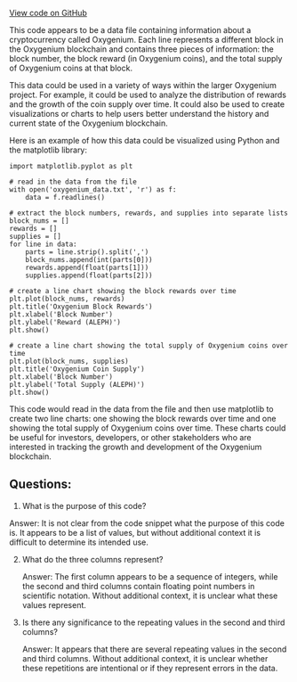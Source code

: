 [View code on GitHub](https://github.com/oxygenium/oxygenium/protocol/src/main/resources/time-inflation.csv)

This code appears to be a data file containing information about a cryptocurrency called Oxygenium. Each line represents a different block in the Oxygenium blockchain and contains three pieces of information: the block number, the block reward (in Oxygenium coins), and the total supply of Oxygenium coins at that block. 

This data could be used in a variety of ways within the larger Oxygenium project. For example, it could be used to analyze the distribution of rewards and the growth of the coin supply over time. It could also be used to create visualizations or charts to help users better understand the history and current state of the Oxygenium blockchain. 

Here is an example of how this data could be visualized using Python and the matplotlib library:

```
import matplotlib.pyplot as plt

# read in the data from the file
with open('oxygenium_data.txt', 'r') as f:
    data = f.readlines()

# extract the block numbers, rewards, and supplies into separate lists
block_nums = []
rewards = []
supplies = []
for line in data:
    parts = line.strip().split(',')
    block_nums.append(int(parts[0]))
    rewards.append(float(parts[1]))
    supplies.append(float(parts[2]))

# create a line chart showing the block rewards over time
plt.plot(block_nums, rewards)
plt.title('Oxygenium Block Rewards')
plt.xlabel('Block Number')
plt.ylabel('Reward (ALEPH)')
plt.show()

# create a line chart showing the total supply of Oxygenium coins over time
plt.plot(block_nums, supplies)
plt.title('Oxygenium Coin Supply')
plt.xlabel('Block Number')
plt.ylabel('Total Supply (ALEPH)')
plt.show()
```

This code would read in the data from the file and then use matplotlib to create two line charts: one showing the block rewards over time and one showing the total supply of Oxygenium coins over time. These charts could be useful for investors, developers, or other stakeholders who are interested in tracking the growth and development of the Oxygenium blockchain.
## Questions: 
 1. What is the purpose of this code?
   
   Answer: It is not clear from the code snippet what the purpose of this code is. It appears to be a list of values, but without additional context it is difficult to determine its intended use.

2. What do the three columns represent?
   
   Answer: The first column appears to be a sequence of integers, while the second and third columns contain floating point numbers in scientific notation. Without additional context, it is unclear what these values represent.

3. Is there any significance to the repeating values in the second and third columns?
   
   Answer: It appears that there are several repeating values in the second and third columns. Without additional context, it is unclear whether these repetitions are intentional or if they represent errors in the data.